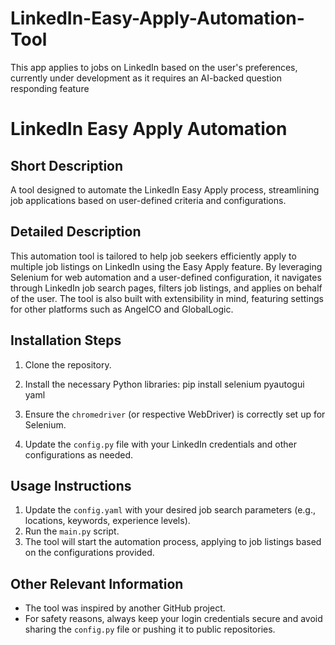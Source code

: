 # LinkedIn-Easy-Apply-Automation-Tool
This app applies to jobs on LinkedIn based on the user's preferences, currently under development as it requires an AI-backed question responding feature 

# LinkedIn Easy Apply Automation

## Short Description
A tool designed to automate the LinkedIn Easy Apply process, streamlining job applications based on user-defined criteria and configurations.

## Detailed Description
This automation tool is tailored to help job seekers efficiently apply to multiple job listings on LinkedIn using the Easy Apply feature. By leveraging Selenium for web automation and a user-defined configuration, it navigates through LinkedIn job search pages, filters job listings, and applies on behalf of the user. The tool is also built with extensibility in mind, featuring settings for other platforms such as AngelCO and GlobalLogic.

## Installation Steps
1. Clone the repository.
2. Install the necessary Python libraries: pip install selenium pyautogui yaml

3. Ensure the `chromedriver` (or respective WebDriver) is correctly set up for Selenium.
4. Update the `config.py` file with your LinkedIn credentials and other configurations as needed.

## Usage Instructions
1. Update the `config.yaml` with your desired job search parameters (e.g., locations, keywords, experience levels).
2. Run the `main.py` script.
3. The tool will start the automation process, applying to job listings based on the configurations provided.

## Other Relevant Information
- The tool was inspired by another GitHub project.
- For safety reasons, always keep your login credentials secure and avoid sharing the `config.py` file or pushing it to public repositories.

